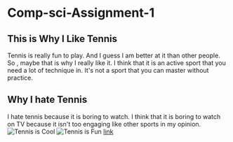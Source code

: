 # Comp-sci-Assignment-1
## This is Why I Like Tennis
Tennis is really fun to play. And I guess I am better at it than other people. So , maybe that is why I really like it. I think that it is an active sport that you need a lot of technique in. It's not a sport that you can master without practice. 
## Why I hate Tennis
I hate tennis because it is boring to watch. I think that it is boring to watch on TV because it isn't too engaging like other sports in my opinion.
![Tennis is Cool](https://www.google.com/url?sa=i&url=https%3A%2F%2Fwww.amazon.com%2FMens-Tennis-Journal-Silhouette-108-page%2Fdp%2F1793463875&psig=AOvVaw08qEEAD0jdTkyNH52Oo0xl&ust=1632940842691000&source=images&cd=vfe&ved=0CAsQjRxqFwoTCKipx-qoovMCFQAAAAAdAAAAABAJ)
![Tennis is Fun](https://www.google.com/url?sa=i&url=https%3A%2F%2Ffineartamerica.com%2Ffeatured%2Fcool-jesus-tennis-gift-idea-j-m.html&psig=AOvVaw08qEEAD0jdTkyNH52Oo0xl&ust=1632940842691000&source=images&cd=vfe&ved=0CAsQjRxqFwoTCKipx-qoovMCFQAAAAAdAAAAABAO)
[link](https://www.tennis.com/)

